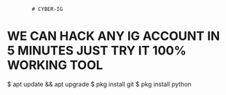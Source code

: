             # CYBER-IG
# WE CAN HACK ANY IG ACCOUNT IN 5 MINUTES JUST TRY IT 100% WORKING TOOL
$ apt update && apt upgrade
$ pkg install git
$ pkg install python
